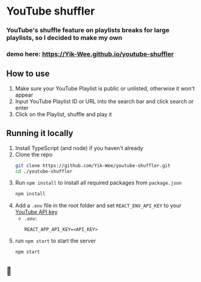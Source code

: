 # YouTube shuffler
### YouTube's shuffle feature on playlists breaks for large playlists, so I decided to make my own
### demo here: https://Yik-Wee.github.io/youtube-shuffler

## How to use
1. Make sure your YouTube Playlist is public or unlisted, otherwise it won't appear
2. Input YouTube Playlist ID or URL into the search bar and click search or enter
3. Click on the Playlist, shuffle and play it

## Running it locally
1. Install TypeScript (and node) if you haven't already
2. Clone the repo
    ```sh
    git clone https://github.com/Yik-Wee/youtube-shuffler.git
    cd ./youtube-shuffler
    ```
3. Run `npm install` to install all required packages from `package.json`
    ```sh
    npm install
    ```
4. Add a `.env` file in the root folder and set `REACT_ENV_API_KEY` to your [YouTube API key](https://developers.google.com/youtube/v3/getting-started)
   - `.env`:
        ```.env
        REACT_APP_API_KEY=<API_KEY>
        ```
5. run `npm start` to start the server
    ```sh
    npm start
    ```

## 🗿
